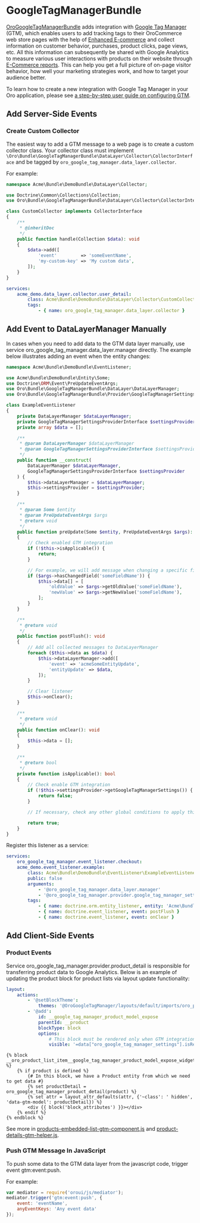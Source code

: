 <a id="bundle-docs-extensions-gtm"></a>

# GoogleTagManagerBundle

<a href="https://github.com/oroinc/google-tag-manager/" target="_blank">OroGoogleTagManagerBundle</a> adds integration with <a href="https://support.google.com/tagmanager/answer/2574372?hl=en&topic=2574304&ctx=topic" target="_blank">Google Tag Manager</a> (GTM), which enables users to add tracking tags to their OroCommerce web store pages with the help of <a href="https://developers.google.com/tag-manager/enhanced-ecommerce" target="_blank">Enhanced E-commerce</a> and collect information on customer behavior, purchases, product clicks, page views, etc. All this information can subsequently be shared with Google Analytics to measure various user interactions with products on their website through <a href="https://support.google.com/analytics/answer/6014872?hl=en" target="_blank">E-Commerce reports</a>. This can help you get a full picture of on-page visitor behavior, how well your marketing strategies work, and how to target your audience better.

To learn how to create a new integration with Google Tag Manager in your Oro application, please see [a step-by-step user guide on configuring GTM](../../../user/back-office/system/integrations/gtm/index.md#gtm-ga-4-integration).

## Add Server-Side Events

### Create Custom Collector

The easiest way to add a GTM message to a web page is to create a custom collector class.
Your collector class must implement `\Oro\Bundle\GoogleTagManagerBundle\DataLayer\Collector\CollectorInterface` and be tagged by `oro_google_tag_manager.data_layer.collector`.

For example:

```php
namespace Acme\Bundle\DemoBundle\DataLayer\Collector;

use Doctrine\Common\Collections\Collection;
use Oro\Bundle\GoogleTagManagerBundle\DataLayer\Collector\CollectorInterface;

class CustomCollector implements CollectorInterface
{
    /**
     * @inheritDoc
     */
    public function handle(Collection $data): void
    {
        $data->add([
            'event'         => 'someEventName',
            'my-custom-key' => 'My custom data',
        ]);
    }
}
```

```yaml
services:
    acme_demo.data_layer.collector.user_detail:
        class: Acme\Bundle\DemoBundle\DataLayer\Collector\CustomCollector
        tags:
            - { name: oro_google_tag_manager.data_layer.collector }
```

## Add Event to DataLayerManager Manually

In cases when you need to add data to the GTM data layer manually, use service oro_google_tag_manager.data_layer.manager directly.
The example below illustrates adding an event when the entity changes:

```php
namespace Acme\Bundle\DemoBundle\EventListener;

use Acme\Bundle\DemoBundle\Entity\Some;
use Doctrine\ORM\Event\PreUpdateEventArgs;
use Oro\Bundle\GoogleTagManagerBundle\DataLayer\DataLayerManager;
use Oro\Bundle\GoogleTagManagerBundle\Provider\GoogleTagManagerSettingsProviderInterface;

class ExampleEventListener
{
    private DataLayerManager $dataLayerManager;
    private GoogleTagManagerSettingsProviderInterface $settingsProvider;
    private array $data = [];

    /**
     * @param DataLayerManager $dataLayerManager
     * @param GoogleTagManagerSettingsProviderInterface $settingsProvider
     */
    public function __construct(
        DataLayerManager $dataLayerManager,
        GoogleTagManagerSettingsProviderInterface $settingsProvider
    ) {
        $this->dataLayerManager = $dataLayerManager;
        $this->settingsProvider = $settingsProvider;
    }

    /**
     * @param Some $entity
     * @param PreUpdateEventArgs $args
     * @return void
     */
    public function preUpdate(Some $entity, PreUpdateEventArgs $args): void
    {
        // Check enabled GTM integration
        if (!$this->isApplicable()) {
            return;
        }

        // For example, we will add message when changing a specific field
        if ($args->hasChangedField('someFieldName')) {
            $this->data[] = [
                'oldValue' => $args->getOldValue('someFieldName'),
                'newValue' => $args->getNewValue('someFieldName'),
            ];
        }
    }

    /**
     * @return void
     */
    public function postFlush(): void
    {
        // Add all collected messages to DataLayerManager
        foreach ($this->data as $data) {
            $this->dataLayerManager->add([
                'event' => 'acmeSomeEntityUpdate',
                'entityUpdate' => $data,
            ]);
        }

        // Clear listener
        $this->onClear();
    }

    /**
     * @return void
     */
    public function onClear(): void
    {
        $this->data = [];
    }

    /**
     * @return bool
     */
    private function isApplicable(): bool
    {
        // Check enable GTM integration
        if (!$this->settingsProvider->getGoogleTagManagerSettings()) {
            return false;
        }

        // If necessary, check any other global conditions to apply this listener

        return true;
    }
}
```

Register this listener as a service:

```yaml
services:
    oro_google_tag_manager.event_listener.checkout:
    acme_demo.event_listener.example:
        class: Acme\Bundle\DemoBundle\EventListener\ExampleEventListener
        public: false
        arguments:
            - '@oro_google_tag_manager.data_layer.manager'
            - '@oro_google_tag_manager.provider.google_tag_manager_settings'
        tags:
            - { name: doctrine.orm.entity_listener, entity: 'Acme\Bundle\DemoBundle\Entity\Some', event: preUpdate }
            - { name: doctrine.event_listener, event: postFlush }
            - { name: doctrine.event_listener, event: onClear }
```

## Add Client-Side Events

### Product Events

Service oro_google_tag_manager.provider.product_detail is responsible for transferring product data to Google Analytics.
Below is an example of updating the product block for product lists via layout update functionality:

```yaml
layout:
    actions:
        - '@setBlockTheme':
            themes: '@OroGoogleTagManager/layouts/default/imports/oro_product_list_item/oro_product_list_item.html.twig'
        - '@add':
            id: __google_tag_manager_product_model_expose
            parentId: __product
            blockType: block
            options:
                # This block must be rendered only when GTM integration is active
                visible: '=data["oro_google_tag_manager_settings"].isReady()'
```

```twig
{% block __oro_product_list_item__google_tag_manager_product_model_expose_widget %}
    {% if product is defined %}
        {# In this block, we have a Product entity from which we need to get data #}
        {% set productDetail = oro_google_tag_manager_product_detail(product) %}
        {% set attr = layout_attr_defaults(attr, {'~class': ' hidden', 'data-gtm-model': productDetail}) %}
        <div {{ block('block_attributes') }}></div>
    {% endif %}
{% endblock %}
```

See more in <a href="https://github.com/oroinc/google-tag-manager/blob/5.1/src/Oro/Bundle/GoogleTagManagerBundle/Resources/public/js/app/components/products-embedded-list-gtm-component.js" target="_blank">products-embedded-list-gtm-component.js</a> and <a href="https://github.com/oroinc/google-tag-manager/blob/5.1/src/Oro/Bundle/GoogleTagManagerBundle/Resources/public/js/app/product-details-gtm-helper.js" target="_blank">product-details-gtm-helper.js</a>.

### Push GTM Message In JavaScript

To push some data to the GTM data layer from the javascript code, trigger event gtm:event:push.

For example:

```javascript
var mediator = require('oroui/js/mediator');
mediator.trigger('gtm:event:push', {
    event: 'eventName',
    anyEventKeys: 'Any event data'
});
```

<!-- Frontend -->

